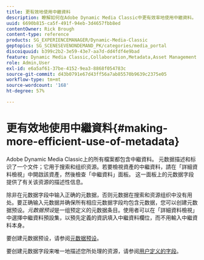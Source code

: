 ```yaml
---
title: 更有效地使用中繼資料
description: 瞭解如何在Adobe Dynamic Media Classic中更有效率地使用中繼資料。
uuid: 6690b815-ca5f-491f-94eb-3d4657fbb8ed
contentOwner: Rick Brough
content-type: reference
products: SG_EXPERIENCEMANAGER/Dynamic-Media-Classic
geptopics: SG_SCENESEVENONDEMAND_PK/categories/media_portal
discoiquuid: b399c2b2-3e59-43e7-aa7d-dd4fdf4e9bad
feature: Dynamic Media Classic,Collaboration,Metadata,Asset Management
role: Admin,User
exl-id: e6a5af61-37be-4152-9ea3-8868f054783c
source-git-commit: d43b0791e67d43ff56a7ab85570b9639c2375e05
workflow-type: tm+mt
source-wordcount: '168'
ht-degree: 57%

---
```


# 更有效地使用中繼資料{#making-more-efficient-use-of-metadata}

Adobe Dynamic Media Classic上的所有檔案都包含中繼資料。 元数据描述和标识了一个文件；它用于搜索和组织资源。若要檢視資產的中繼資料，請在「詳細資料檢視」中開啟該資產，然後檢查「中繼資料」面板。 这一面板上的元数据字段提供了有关该资源的描述性信息。

除非在元数据字段中输入正确的元数据，否则元数据在搜索和资源组织中没有用处。要正确输入元数据并确保所有相应元数据字段均包含元数据，您可以创建元数据预设。*元数据预设*&#x200B;是一组预定义的元数据条目。使用者可以在「詳細資料檢視」中選擇中繼資料預設集，以預先定義的資訊填入中繼資料欄位，而不用輸入中繼資料本身。

要创建元数据预设，请参阅[元数据预设](application-setup.md#metadata_presets)。

要创建元数据字段来唯一地描述您所处理的资源，请参阅[用户定义的字段](application-setup.md#user_defined_fields)。
